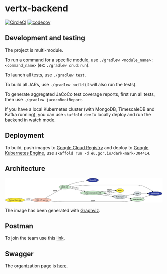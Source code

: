 # vertx-backend

[![CircleCI](https://circleci.com/gh/B-IoT/vertx-backend.svg?style=svg&circle-token=fd177fb3dd3ca232d70bb91cb6a133154a9ad57f)](https://app.circleci.com/pipelines/github/B-IoT) [![codecov](https://codecov.io/gh/B-IoT/vertx-backend/branch/main/graph/badge.svg?token=WU4T7FRLTN)](https://codecov.io/gh/B-IoT/vertx-backend)

## Development and testing

The project is multi-module.

To run a command for a specific module, use `./gradlew <module_name>:<command_name>` (ex: `./gradlew crud:run`).

To launch all tests, use `./gradlew test`.

To build all JARs, use `./gradlew build` (it will also run the tests).

To generate aggregated JaCoCo test coverage reports, first run all tests, then use `./gradlew jacocoRootReport`.

If you have a local Kubernetes cluster (with MongoDB, TimescaleDB and Kafka running), you can use `skaffold dev` to locally deploy and run the backend in watch mode.

## Deployment

To build, push images to [Google Cloud Registry](https://console.cloud.google.com/gcr/images/dark-mark-304414?project=dark-mark-304414&authuser=1) and deploy to [Google Kubernetes Engine](https://console.cloud.google.com/kubernetes/list?authuser=1&project=dark-mark-304414), use `skaffold run -d eu.gcr.io/dark-mark-304414`.

## Architecture

![Architecture](documentation/architecture.png 'Backend architecture')

The image has been generated with [Graphviz](http://dreampuf.github.io/GraphvizOnline).

## Postman

To join the team use this [link](https://app.getpostman.com/join-team?invite_code=e075e3eaae3d0cbca574457fee024a1c).

## Swagger

The organization page is [here](https://app.swaggerhub.com/organizations/b-iot).
